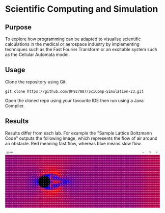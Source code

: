 # Scientific Computing and Simulation

## Purpose

To explore how programming can be adapted to visualise scientific calculations in the medical or aerospace industry by implementing techniques such as the Fast Fourier Transform or an excitable system such as the Cellular Automata model.

## Usage

Clone the repository using Git.

```console
git clone https://github.com/UP927887/SciComp-Simulation-23.git
```

Open the cloned repo using your favourite IDE then run using a Java Compiler.

## Results

Results differ from each lab. For example the "Sample Lattice Boltzmann Code" outputs the following image, which represents the flow of air around an obstacle. Red meaning fast flow, whereas blue means slow flow.

![Visualisation of LBM.java](img/lbm.png)

